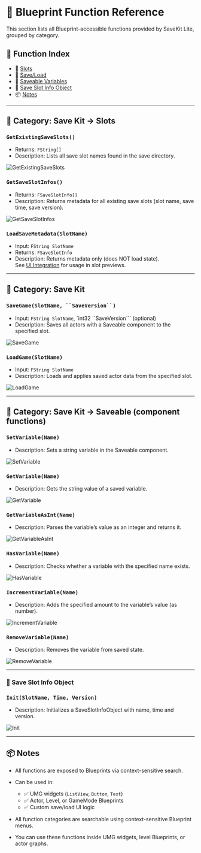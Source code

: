 # 📘 Blueprint Function Reference

This section lists all Blueprint-accessible functions provided by SaveKit Lite, grouped by category.

## 🧭 Function Index

- 🔹 [Slots](#-category-save-kit--slots)
- 🔹 [Save/Load](#-category-save-kit)
- 🔹 [Saveable Variables](#-category-save-kit--saveable-component-functions)
- 🧱 [Save Slot Info Object](#-save-slot-info-object)
- 📦 [Notes](#-notes)

---

## 🔹 Category: Save Kit → Slots

### `GetExistingSaveSlots()`
- Returns: `FString[]`
- Description: Lists all save slot names found in the save directory.


![GetExistingSaveSlots](images/Node_GetExistingSaveSlots.png)


### `GetSaveSlotInfos()`
- Returns: `FSaveSlotInfo[]`
- Description: Returns metadata for all existing save slots (slot name, save time, save version).


![GetSaveSlotInfos](images/Node_GetSaveSlotInfos.png)


### `LoadSaveMetadata(SlotName)`
- Input: `FString SlotName`
- Returns: `FSaveSlotInfo`
- Description: Returns metadata only (does NOT load state).  
  See [UI Integration](ui.md) for usage in slot previews.


---

## 🔹 Category: Save Kit

### `SaveGame(SlotName, ``SaveVersion``)`
- Input: `FString SlotName`, `int32 ``SaveVersion``` (optional)
- Description: Saves all actors with a Saveable component to the specified slot.


![SaveGame](images/Node_SaveGame.png)


### `LoadGame(SlotName)`
- Input: `FString SlotName`
- Description: Loads and applies saved actor data from the specified slot.


![LoadGame](images/Node_LoadGame.png)


---

## 🔹 Category: Save Kit → Saveable (component functions)

### `SetVariable(Name)`
- Description: Sets a string variable in the Saveable component.


![SetVariable](images/Node_SetVariable.png)


### `GetVariable(Name)`
- Description: Gets the string value of a saved variable.


![GetVariable](images/Node_GetVariable.png)


### `GetVariableAsInt(Name)`
- Description: Parses the variable’s value as an integer and returns it.


![GetVariableAsInt](images/Node_GetVariableAsInt.png)


### `HasVariable(Name)`
- Description: Checks whether a variable with the specified name exists.


![HasVariable](images/Node_HasVariable.png)


### `IncrementVariable(Name)`
- Description: Adds the specified amount to the variable’s value (as number).


![IncrementVariable](images/Node_IncrementVariable.png)


### `RemoveVariable(Name)`
- Description: Removes the variable from saved state.


![RemoveVariable](images/Node_RemoveVariable.png)


---

### 🧱 Save Slot Info Object

### `Init(SlotName, Time, Version)`
- Description: Initializes a SaveSlotInfoObject with name, time and version.


![Init](images/Node_Init.png)


---

## 📦 Notes

- All functions are exposed to Blueprints via context-sensitive search.
- Can be used in:
  - ✅ UMG widgets (`ListView`, `Button`, `Text`)
  - ✅ Actor, Level, or GameMode Blueprints
  - ✅ Custom save/load UI logic

- All function categories are searchable using context-sensitive Blueprint menus.
- You can use these functions inside UMG widgets, level Blueprints, or actor graphs.
